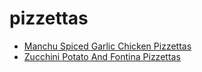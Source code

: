 # pizzettas

 * [Manchu Spiced Garlic Chicken Pizzettas](../index/m/manchu-spiced-garlic-chicken-pizzettas-4278.json)
 * [Zucchini Potato And Fontina Pizzettas](../index/z/zucchini-potato-and-fontina-pizzettas.json)
